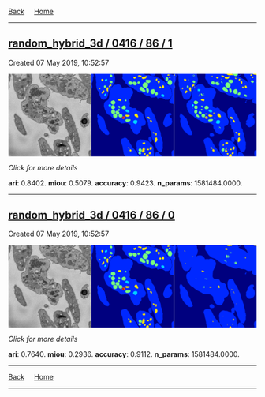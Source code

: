 
[Back](..)&nbsp;&nbsp;&nbsp;&nbsp;&nbsp;[Home](https://leapmanlab.github.io/snapshots)

---

<div class="summary"><a href="1"><h2>random_hybrid_3d / 0416 / 86 / 1</h2></a><p>Created 07 May 2019, 10:52:57
</p><a href="1"><img src="1/media/summary.png" align="center"></a><p>
<i>Click for more details</i>
</p></div>

**ari**: 0.8402. **miou**: 0.5079. **accuracy**: 0.9423. **n_params**: 1581484.0000. 

---

<div class="summary"><a href="0"><h2>random_hybrid_3d / 0416 / 86 / 0</h2></a><p>Created 07 May 2019, 10:52:57
</p><a href="0"><img src="0/media/summary.png" align="center"></a><p>
<i>Click for more details</i>
</p></div>

**ari**: 0.7640. **miou**: 0.2936. **accuracy**: 0.9112. **n_params**: 1581484.0000. 

---

[Back](..)&nbsp;&nbsp;&nbsp;&nbsp;&nbsp;[Home](https://leapmanlab.github.io/snapshots)

---